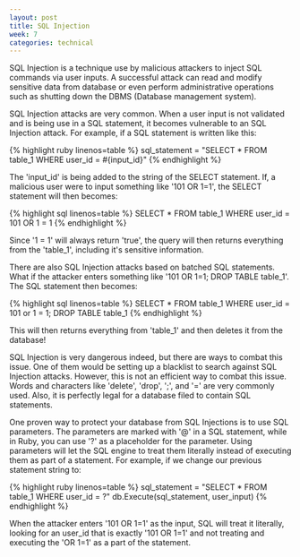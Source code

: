 ```yaml
---
layout: post
title: SQL Injection
week: 7
categories: technical
---
```

SQL Injection is a technique use by malicious attackers to inject SQL commands via user inputs. A successful attack can read and modify sensitive data from database or even perform administrative operations such as shutting down the DBMS (Database management system).

SQL Injection attacks are very common. When a user input is not validated and is being use in a SQL statement, it becomes vulnerable to an SQL Injection attack. For example, if a SQL statement is written like this:

{% highlight ruby linenos=table %}
  sql_statement = "SELECT * FROM table_1 WHERE user_id = #{input_id}"
{% endhighlight %}

The 'input_id' is being added to the string of the SELECT statement. If, a malicious user were to input something like '101 OR 1=1', the SELECT statement will then becomes:

{% highlight sql linenos=table %}
  SELECT * FROM table_1 WHERE user_id = 101 OR 1 = 1
{% endhighlight %}

Since '1 = 1' will always return 'true', the query will then returns everything from the 'table_1', including it's sensitive information.

There are also SQL Injection attacks based on batched SQL statements. What if the attacker enters something like '101 OR 1=1; DROP TABLE table_1'. The SQL statement then becomes:

{% highlight sql linenos=table %}
  SELECT * FROM table_1 WHERE user_id = 101 or 1 = 1; DROP TABLE table_1
{% endhighlight %}

This will then returns everything from 'table_1' and then deletes it from the database!

SQL Injection is very dangerous indeed, but there are ways to combat this issue. One of them would be setting up a blacklist to search against SQL Injection attacks. However, this is not an efficient way to combat this issue. Words and characters like 'delete', 'drop', ';', and '=' are very commonly used. Also, it is perfectly legal for a database filed to contain SQL statements.

One proven way to protect your database from SQL Injections is to use SQL parameters. The parameters are marked with '@' in a SQL statement, while in Ruby, you can use '?' as a placeholder for the parameter. Using parameters will let the SQL engine to treat them literally instead of executing them as part of a statement. For example, if we change our previous statement string to:

{% highlight ruby linenos=table %}
  sql_statement = "SELECT * FROM table_1 WHERE user_id = ?"
  db.Execute(sql_statement, user_input)
{% endhighlight %}

When the attacker enters '101 OR 1=1' as the input, SQL will treat it literally, looking for an user_id that is exactly '101 OR 1=1' and not treating and executing the 'OR 1=1' as a part of the statement.